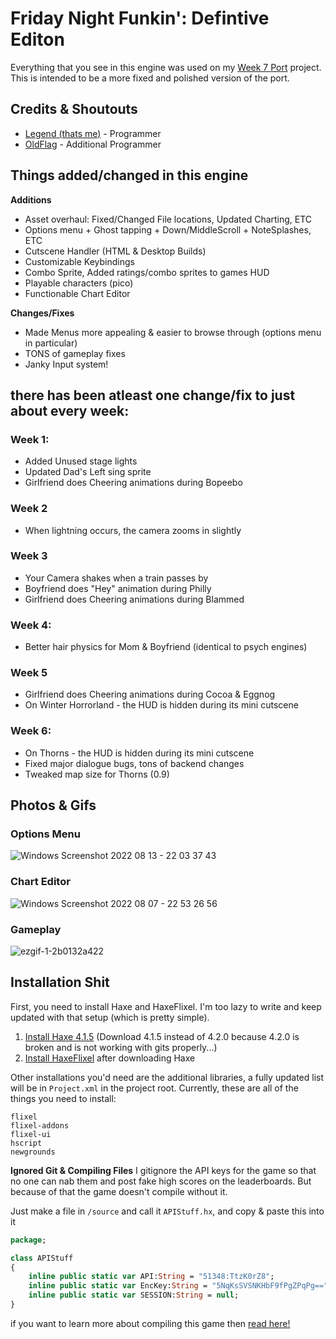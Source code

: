 # Friday Night Funkin': Defintive Editon

Everything that you see in this engine was used on my [Week 7 Port](https://github.com/LegendLOL/Funkin-Week7) project. This is intended to be a more fixed and polished version of the port.

## Credits & Shoutouts
- [Legend (thats me)](https://twitter.com/AnimatingLegend) - Programmer
- [OldFlag](https://github.com/ItzOldFlagDEV) -  Additional Programmer

## Things added/changed in this engine
**Additions**
- Asset overhaul: Fixed/Changed File locations, Updated Charting, ETC
- Options menu + Ghost tapping + Down/MiddleScroll + NoteSplashes, ETC
- Cutscene Handler (HTML & Desktop Builds)
- Customizable Keybindings
- Combo Sprite, Added ratings/combo sprites to games HUD
- Playable characters (pico)
- Functionable Chart Editor

**Changes/Fixes**
- Made Menus more appealing & easier to browse through (options menu in particular)
- TONS of gameplay fixes
- Janky Input system!

## there has been atleast one change/fix to just about every week:
### Week 1:
* Added Unused stage lights
* Updated Dad's Left sing sprite
* Girlfriend does Cheering animations during Bopeebo
### Week 2
* When lightning occurs, the camera zooms in slightly
### Week 3
* Your Camera shakes when a train passes by
* Boyfriend does "Hey" animation during Philly
* Girlfriend does Cheering animations during Blammed
### Week 4:
* Better hair physics for Mom & Boyfriend (identical to psych engines)
### Week 5
* Girlfriend does Cheering animations during Cocoa & Eggnog
* On Winter Horrorland - the HUD is hidden during its mini cutscene
### Week 6:
* On Thorns - the HUD is hidden during its mini cutscene
* Fixed major dialogue bugs, tons of backend changes
* Tweaked map size for Thorns (0.9)

## Photos & Gifs
### Options Menu
![Windows Screenshot 2022 08 13 - 22 03 37 43](https://user-images.githubusercontent.com/83415030/184519479-e518c156-6b0e-4af5-a70a-32d5ff223af7.png)

### Chart Editor
![Windows Screenshot 2022 08 07 - 22 53 26 56](https://user-images.githubusercontent.com/83415030/184576058-f06ddf19-7c07-494f-8529-0739b286bead.png)

### Gameplay
![ezgif-1-2b0132a422](https://user-images.githubusercontent.com/83415030/189006860-b5a84f6b-12db-4b79-ab6c-e56808a28f37.gif)

## Installation Shit
First, you need to install Haxe and HaxeFlixel. I'm too lazy to write and keep updated with that setup (which is pretty simple). 
1. [Install Haxe 4.1.5](https://haxe.org/download/version/4.1.5/) (Download 4.1.5 instead of 4.2.0 because 4.2.0 is broken and is not working with gits properly...)
2. [Install HaxeFlixel](https://haxeflixel.com/documentation/install-haxeflixel/) after downloading Haxe

Other installations you'd need are the additional libraries, a fully updated list will be in `Project.xml` in the project root. Currently, these are all of the things you need to install:
```
flixel
flixel-addons
flixel-ui
hscript
newgrounds
```
**Ignored Git & Compiling Files**
I gitignore the API keys for the game so that no one can nab them and post fake high scores on the leaderboards. But because of that the game
doesn't compile without it.

Just make a file in `/source` and call it `APIStuff.hx`, and copy & paste this into it

```haxe
package;

class APIStuff
{
	inline public static var API:String = "51348:TtzK0rZ8";
	inline public static var EncKey:String = "5NqKsSVSNKHbF9fPgZPqPg==";
	inline public static var SESSION:String = null;
}

```
if you want to learn more about compiling this game then [read here!](https://github.com/ninjamuffin99/Funkin/blob/master/README.md#compiling-game)
